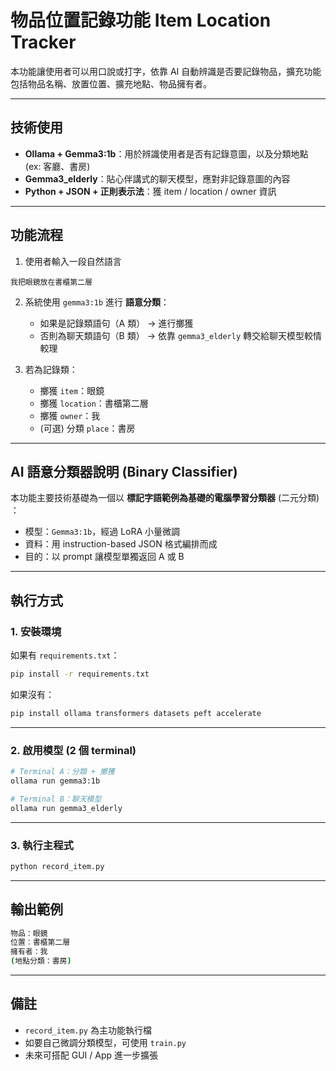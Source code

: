 # 物品位置記錄功能 Item Location Tracker

本功能讓使用者可以用口說或打字，依靠 AI 自動辨識是否要記錄物品，擴充功能包括物品名稱、放置位置、擴充地點、物品擁有者。

---

##  技術使用

* **Ollama + Gemma3:1b**：用於辨識使用者是否有記錄意圖，以及分類地點 (ex: 客廳、書房)
* **Gemma3\_elderly**：貼心伴講式的聊天模型，應對非記錄意圖的內容
* **Python + JSON + 正則表示法**：獲 item / location / owner 資訊

---

## 功能流程

1. 使用者輸入一段自然語言

```
我把眼鏡放在書櫃第二層
```

2. 系統使用 `gemma3:1b` 進行 **語意分類**：

   * 如果是記錄類語句（A 類） → 進行擲獲
   * 否則為聊天類語句（B 類） → 依靠 `gemma3_elderly` 轉交給聊天模型較情較理

3. 若為記錄類：

   * 擲獲 `item`：眼鏡
   * 擲獲 `location`：書櫃第二層
   * 擲獲 `owner`：我
   * (可選) 分類 `place`：書房

---

## AI 語意分類器說明 (Binary Classifier)

本功能主要技術基礎為一個以 **標記字語範例為基礎的電腦學習分類器** (二元分類) ：

* 模型：`Gemma3:1b`，經過 LoRA 小量微調
* 資料：用 instruction-based JSON 格式編排而成
* 目的：以 prompt 讓模型單獨返回 A 或 B

---

## 執行方式

### 1. 安裝環境

如果有 `requirements.txt`：

```bash
pip install -r requirements.txt
```

如果沒有：

```bash
pip install ollama transformers datasets peft accelerate
```

---

### 2. 啟用模型 (2 個 terminal)

```bash
# Terminal A：分類 + 擲獲
ollama run gemma3:1b

# Terminal B：聊天模型
ollama run gemma3_elderly
```

---

### 3. 執行主程式

```bash
python record_item.py
```

---

## 輸出範例

```bash
物品：眼鏡
位置：書櫃第二層
擁有者：我
(地點分類：書房)
```

---

## 備註

* `record_item.py` 為主功能執行檔
* 如要自己微調分類模型，可使用 `train.py`
* 未來可搭配 GUI / App 進一步擴張
